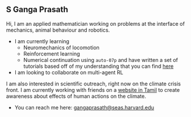 ## S Ganga Prasath

Hi, I am an applied mathematician working on problems at the interface of mechanics, animal behaviour and robotics.

* I am currently learning
	* Neuromechanics of locomotion
	* Reinforcement learning
	* Numerical continuation using `auto-07p` and have written a set of tutorials based off of my understanding that you can find [here](https://sgangaprasath.github.io/elastInstab)
* I am looking to collaborate on multi-agent RL

I am also interested in scientific outreach, right now on the climate crisis front. I am currently working with friends on a [website in Tamil](https://paruvanilai.wordpress.com) to create awareness about effects of human actions on the climate.

* You can reach me here: <gangaprasath@seas.harvard.edu>

